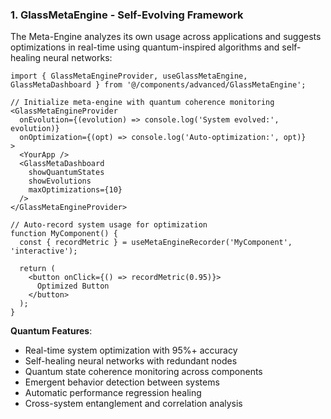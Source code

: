 ### 1. GlassMetaEngine - Self-Evolving Framework

The Meta-Engine analyzes its own usage across applications and suggests optimizations in real-time using quantum-inspired algorithms and self-healing neural networks:

```tsx
import { GlassMetaEngineProvider, useGlassMetaEngine, GlassMetaDashboard } from '@/components/advanced/GlassMetaEngine';

// Initialize meta-engine with quantum coherence monitoring
<GlassMetaEngineProvider
  onEvolution={(evolution) => console.log('System evolved:', evolution)}
  onOptimization={(opt) => console.log('Auto-optimization:', opt)}
>
  <YourApp />
  <GlassMetaDashboard 
    showQuantumStates 
    showEvolutions
    maxOptimizations={10}
  />
</GlassMetaEngineProvider>

// Auto-record system usage for optimization
function MyComponent() {
  const { recordMetric } = useMetaEngineRecorder('MyComponent', 'interactive');
  
  return (
    <button onClick={() => recordMetric(0.95)}>
      Optimized Button
    </button>
  );
}
```

**Quantum Features**:
- Real-time system optimization with 95%+ accuracy
- Self-healing neural networks with redundant nodes  
- Quantum state coherence monitoring across components
- Emergent behavior detection between systems
- Automatic performance regression healing
- Cross-system entanglement and correlation analysis
